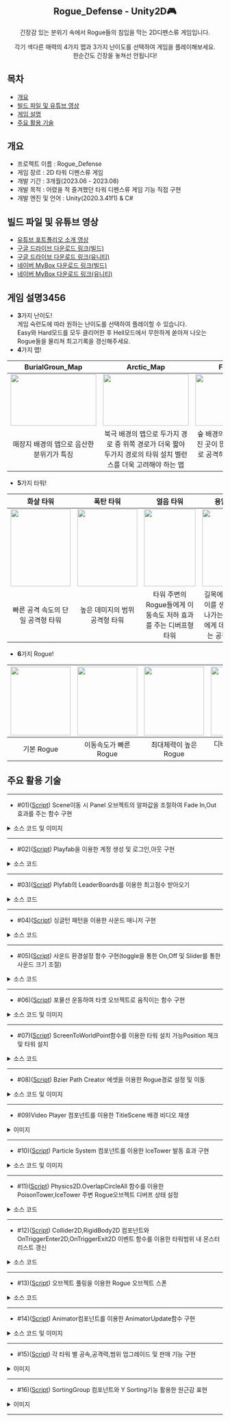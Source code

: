 <div align="center">
<h2>Rogue_Defense - Unity2D🎮</h2>
긴장감 있는 분위기 속에서 Rogue들의 침입을 막는 2D디펜스류 게임입니다.   
  
각기 색다른 매력의 4가지 맵과 3가지 난이도를 선택하여 게임을 플레이해보세요.  
한순간도 긴장을 놓쳐선 안됩니다!
</div>

## 목차
  - [개요](#개요)
  - [빌드 파일 및 유튜브 영상](#빌드-파일-및-유튜브-영상)
  - [게임 설명](#게임-설명3456)
  - [주요 활용 기술](#주요-활용-기술)

## 개요
- 프로젝트 이름 : Rogue_Defense
- 게임 장르 : 2D 타워 디펜스류 게임
- 개발 기간 : 3개월(2023.06 - 2023.08)
- 개발 목적 : 어렸을 적 즐겨했던 타워 디펜스류 게임 기능 직접 구현
- 개발 엔진 및 언어 : Unity(2020.3.41f1) & C#

## 빌드 파일 및 유튜브 영상
- [유튜브 포트폴리오 소개 영상](https://youtu.be/Lmg4tjypV30)
- [구글 드라이브 다운로드 링크(빌드)](https://drive.google.com/file/d/1e4p2pDpREwhdwnA6wSUrbm2d9cNsUlfz/view?usp=sharing)
- [구글 드라이브 다운로드 링크(유니티)](https://drive.google.com/file/d/1clCtcs8AM1Fgu20GF0RfrTu1BqtNO2OE/view?usp=sharing)
- [네이버 MyBox 다운로드 링크(빌드)](http://naver.me/G1sLbrOM)
- [네이버 MyBox 다운로드 링크(유니티)](http://naver.me/xjJrCq7c)
  
## 게임 설명3456

- **3**가지 난이도!<br>
게임 숙련도에 따라 원하는 난이도를 선택하여 플레이할 수 있습니다.  
Easy와 Hard모드를 모두 클리어한 후 Hell모드에서 무한하게 쏟아져 나오는 Rogue들을 물리쳐 최고기록을 갱신해주세요.
- **4**가지 맵!<br>

|BurialGroun_Map|Arctic_Map|Forest_Map|DesertMap|
|:---:|:---:|:---:|:---:|
|<img src="https://github.com/YboSim/Rogue_Defense_Unity2D/assets/142956423/9692b06d-b623-4cb9-86ff-422d1dcc7cfd"  width="200" height="120"/>|<img src="https://github.com/YboSim/Rogue_Defense_Unity2D/assets/142956423/1e1cdfa7-72bf-48b5-a742-125c64d021cd"  width="200" height="120"/>|<img src="https://github.com/YboSim/Rogue_Defense_Unity2D/assets/142956423/ed5a87fc-5081-44dd-95ba-77c53a140707"  width="200" height="120"/>|<img src="https://github.com/YboSim/Rogue_Defense_Unity2D/assets/142956423/687e4555-f0d3-4437-962d-4472ed6c1d9d"  width="200" height="120"/>|
|매장지 배경의 맵으로 음산한 분위기가 특징|북극 배경의 맵으로 두가지 경로 중 위쪽 경로가 더욱 짧아 두가지 경로의 타워 설치 벨런스를 더욱 고려해야 하는 맵|숲 배경의 맵으로 U자로 굴곡진 곳이 많아 타워주변 원형으로 공격하는 타워의 효율성이 중요한 맵|사막 배경의 맵으로 스폰지역 부터 도착지역까지 거리가 가장 짧은 것이 특징|
- **5**가지 타워!<br>

|화살 타워|폭탄 타워|얼음 타워|용암 타워|독극물 타워|
|:---:|:---:|:---:|:---:|:---:|
|<img src="https://github.com/YboSim/Test/assets/142956423/d6a630b0-f338-40aa-8a4d-9502f52bb77b"  width="140" height="180"/>|<img src="https://github.com/YboSim/Test/assets/142956423/9c143147-cb6a-4735-be24-d2b1ab29a5d3" width="140" height="180"/>|<img  src="https://github.com/YboSim/Test/assets/142956423/b35d0580-077e-4802-8556-e899bd4348d9" width="120" height="180"/>|<img src="https://github.com/YboSim/Test/assets/142956423/7070b5c8-7a17-4ece-9df1-dd03da013542" width="120" height="180"/>|<img src="https://github.com/YboSim/Test/assets/142956423/5353099d-7810-4f9a-870d-335541f4e3c2" width="140" height="180"/>|
|빠른 공격 속도의 단일 공격형 타워|높은 데미지의 범위 공격형 타워|타워 주변의 Rogue들에게 이동속도 저하 효과를 주는 디버프형 타워|길목에 용암 웅덩이를 생성하여 지나가는 Rogue들에게 데미지를 주는 공격형 타워|타워 주변의 Rogue들에게 도트 데미지를 주는 공격 타워|
- **6**가지 Rogue!<br>

|<img src="https://github.com/YboSim/Test/assets/142956423/8d6ae8b4-c6d7-4bee-8b72-bbeb1079a833"  width="140" height="160"/>|<img src="https://github.com/YboSim/Test/assets/142956423/ec67ee98-135e-4e59-9ff2-f1595375b8f6"  width="140" height="160"/>|<img src="https://github.com/YboSim/Test/assets/142956423/3c0be70c-b4ff-46ca-bbf8-071d14be7e45"  width="140" height="160"/>|<img src="https://github.com/YboSim/Test/assets/142956423/b2cff13b-c258-4425-83d9-d8cff052e5c9"  width="140" height="160"/>|<img src="https://github.com/YboSim/Test/assets/142956423/c0887af8-6796-4ee9-930b-c9095885ec17"  width="140" height="160"/>|<img src="https://github.com/YboSim/Test/assets/142956423/79f140a4-065c-47c2-978f-f60d39e2c155"  width="140" height="160"/>|
|:---:|:---:|:---:|:---:|:---:|:---:|
|기본 Rogue|이동속도가 빠른 Rogue|최대체력이 높은 Rogue|디버프 효과를 받지 않는 Rogue|2분 주기로 스폰되는 중간 보스 Rogue|파이널 보스 Rogue|

## 주요 활용 기술
---
* #01)([Script](https://github.com/YboSim/Rogue_Defense_Unity2D/blob/main/Rogue_Defense/Assets/05.Scipts/Manager/Fade_Mgr.cs)) Scene이동 시 Panel 오브젝트의 알파값을 조절하여 Fade In,Out 효과를 주는 함수 구현

<details>
<summary>소스 코드 및 이미지</summary>
  
```csharp
    void FadeUpdate()
    {
        if (m_StartFade == false)
            return;

        if (m_CacTime < 1.0f)
        {
            m_AddTimer += Time.deltaTime;
            m_CacTime = m_AddTimer / AniDuring;
            m_Color = m_FadeImg.color;
            m_Color.a = Mathf.Lerp(m_StVal, m_EndVal, m_CacTime);
            m_FadeImg.color = m_Color;

            if (1.0f <= m_CacTime)
            {
                if (m_StVal == 1.0f && m_EndVal == 0.0f) //들어올 때 
                {
                    m_Color.a = 0.0f;
                    m_FadeImg.color = m_Color;
                    m_FadeImg.gameObject.SetActive(false);
                    m_StartFade = false;
                }
                else if (m_StVal == 0.0f && m_EndVal == 1.0f)  //나갈 때 
                {
                    SceneManager.LoadScene(m_SceneName);
                }

            }//if(1.0f < m_CacTime)
        }//if(m_CacTime < 1.0f)
    }//void FadeUpdate()
```
![Fade In,Out](https://github.com/YboSim/Rogue_Defense_Unity2D/assets/142956423/19098649-fe70-4430-a987-7098b33f2dd5)

</details>

---
* #02)([Script](https://github.com/YboSim/Rogue_Defense_Unity2D/blob/main/Rogue_Defense/Assets/05.Scipts/Box/LogInBox.cs)) Playfab을 이용한 계정 생성 및 로그인,아웃 구현

<details>
<summary>소스 코드</summary>
  
```csharp
        //--- 로그인 성공시 어떤 유저 정보를 가져올지를 설정하는 옵션 객체 생성
        var option = new GetPlayerCombinedInfoRequestParams()
        {
            //--- DisplayName(닉네임)을 가져오기 위한 옵션
            GetPlayerProfile = true,
            ProfileConstraints = new PlayerProfileViewConstraints()
            {
                ShowDisplayName = true,  //DisplayName(닉네임) 가져오기 위한 요청 옵션
                //ShowAvatarUrl = true     //AvatarUrl 을 가져오는 옵션
            },
            //--- DisplayName(닉네임)을 가져오기 위한 옵션

            //--- BestScore 통계값(순위표에 관여하는)을 불러올 수 있는 옵션
            GetPlayerStatistics = true,

            //--- < 플레이어 데이터(타이틀) > 값을 불러올 수 있게 하는 옵션
            GetUserData = true
        };

        var request = new LoginWithEmailAddressRequest
        {
            Email = a_IdStr,
            Password = a_PwStr,
            InfoRequestParameters = option
        };

        PlayFabClientAPI.LoginWithEmailAddress(request,
                                        OnLoginSuccess, OnLoginFailure);
```

</details>

---
* #03)([Script](https://github.com/YboSim/Rogue_Defense_Unity2D/blob/main/Rogue_Defense/Assets/05.Scipts/Box/ModeBox.cs)) Plyfab의 LeaderBoards를 이용한 최고점수 받아오기

<details>
<summary>소스 코드</summary>
  
```csharp
    void LoadBestScore(int a_MapIdx)
    {
        if (GlobalValue.g_Unique_ID == "") //로그인 상태에서만...
            return;

        var request = new GetLeaderboardRequest
        {
            StartPosition = 0,      //0번인덱스 즉 1등부터
            StatisticName = "BestScore_" + a_MapIdx.ToString(), //관리자페이지의 순위표 변수 중 "BestScore_n" 기준
            MaxResultsCount = 15,   //15명까지
            ProfileConstraints = new PlayerProfileViewConstraints()
            {
                ShowDisplayName = true, //닉네임도 요청
            }
        };

        PlayFabClientAPI.GetLeaderboard(request,
            (result) =>
            {  //랭킹 리스트 받아오기 성공
                for (int ii = 0; ii < result.Leaderboard.Count; ii++)
                {
                    var curBoard = result.Leaderboard[ii];

                    //등수 안에 내가 있다면 색 표시
                    if (curBoard.PlayFabId == GlobalValue.g_Unique_ID)
                    {
                        m_ScoreText[ii].color = new Color(1, 0, 0);
                        m_NickNameText[ii].color = new Color(1, 0, 0);
                    }

                    m_NickNameText[ii].text = curBoard.DisplayName;
                    m_ScoreText[ii].text = curBoard.StatValue.ToString() + "Kill";
                }

            },
            (error) =>
            {  //랭킹 리스트 받아오기 실패
                //Debug.Log(error.ErrorMessage);
            }
     );
    }
```

</details>

---
* #04)([Script](https://github.com/YboSim/Rogue_Defense_Unity2D/blob/main/Rogue_Defense/Assets/05.Scipts/Manager/Sound_Mgr.cs)) 싱글턴 패턴을 이용한 사운드 매니저 구현

<details>
<summary>소스 코드</summary>
  
```csharp
public class Sound_Mgr : G_Singleton<Sound_Mgr>
{
    protected override void Init() //Awake() 함수 대신 사용
    {
        base.Init(); //부모쪽에 있는 Init()함수 호출

        LoadChildGameObj();
    }

    // Start is called before the first frame update
    void Start()
    {
        //사운드 미리 로딩
        AudioClip a_GAudioClip = null;
        object[] temp = Resources.LoadAll("Sounds"); //LoadAll : "Sounds" 폴더안의 파일들을 전부 로딩한다.
        for (int ii = 0; ii < temp.Length; ii++)
        {
            a_GAudioClip = temp[ii] as AudioClip;

            if (m_ADClipList.ContainsKey(a_GAudioClip.name) == true)
                continue;

            m_ADClipList.Add(a_GAudioClip.name, a_GAudioClip);
        }
    }

    public void LoadChildGameObj()
    {
        m_AudioSrc = this.gameObject.AddComponent<AudioSource>();

        //--- 게임 효과음 플레이를 위한 10개의 레이어 생성 코드
        for (int ii = 0; ii < m_EffSdCount; ii++)
        {
            GameObject newSoundObj = new GameObject();
            newSoundObj.transform.SetParent(this.transform);
            newSoundObj.transform.localPosition = Vector3.zero;
            AudioSource a_AudioSrc = newSoundObj.AddComponent<AudioSource>();
            a_AudioSrc.playOnAwake = false;
            a_AudioSrc.loop = false;
            newSoundObj.name = "SoundEffObj";

            m_SndSrcList[ii] = a_AudioSrc;
            m_SndObjList.Add(newSoundObj);
        }
        //--- 게임 효과음 플레이를 위한 5개의 레이어 생성 코드
    }
}
```

</details>

---
* #05)([Script](https://github.com/YboSim/Rogue_Defense_Unity2D/blob/main/Rogue_Defense/Assets/05.Scipts/Box/ConfigBox.cs)) 사운드 환경설정 함수 구현(toggle을 통한 On,Off 및 Slider를 통한 사운드 크기 조절)

<details>
<summary>소스 코드</summary>
  
```csharp
    public void SoundOnOff(bool a_OnOff = true) //BGM과 EFF 사운드 OnOff 조절해주는 함수
    {
        bool a_MuteOnOff = !a_OnOff;

        if (m_AudioSrc != null)
        {
            m_AudioSrc.mute = a_MuteOnOff; //mute == true 끄기 mute == false 켜기
            if (a_MuteOnOff == false)
                m_AudioSrc.time = 0;      //처음부터 다시 플레이
        }

        for (int ii = 0; ii < m_EffSdCount; ii++)
        {
            if (m_SndSrcList[ii] != null)
            {
                m_SndSrcList[ii].mute = a_MuteOnOff;

                if (a_MuteOnOff == false)
                    m_SndSrcList[ii].time = 0;
            }
        }

        m_SoundOnOff = a_OnOff;
    }

    //배경음은 지금 볼륨을 가져온 후에 플레이 해 준다.
    public void EffSoundVolume(float fVolume) //EFF 사운드 볼륨 조절해주는 함수
    {
        for (int ii = 0; ii < m_EffSdCount; ii++)
        {
            if (m_SndSrcList[ii] != null)
                m_SndSrcList[ii].volume = m_EffVolume[ii] * fVolume;
        }

        m_EffSoundVolume = fVolume;
    }

    public void BGMSoundVolume(float fVolume) //BGM 사운드 볼륨 조절해주는 함수
    {
        if (m_AudioSrc != null)
            m_AudioSrc.volume = m_bgmVolume * fVolume;

        m_BGMSoundVolume = fVolume;
    }
```

</details>

---
* #06)([Script](https://github.com/YboSim/Rogue_Defense_Unity2D/blob/main/Rogue_Defense/Assets/05.Scipts/Other/ArrowCtrl.cs)) 포물선 운동하여 타겟 오브젝트로 움직이는 함수 구현

<details>
<summary>소스 코드 및 이미지</summary>
  
```csharp
    public IEnumerator MoveToTarget(Monster a_TargetMonster) //타겟으로 설정된 몬스터를 향해 이동
    {
        if (a_TargetMonster != null)
        {
            float a_Duration = m_MvSpeed;
            float a_Time = 0.0f;
            Vector3 a_StartPos = m_StartPos.position;
            Vector3 a_EndPos = a_TargetMonster.GetComponent<Transform>().position;

            while (a_Time < a_Duration)
            {
                Vector3 a_OldPos = transform.position;

                a_Time += Time.deltaTime;
                float a_LinearT = a_Time / a_Duration;
                float a_HeightT = m_Curve.Evaluate(a_LinearT);

                float a_Height = Mathf.Lerp(0.0f, 8.0f, a_HeightT); //화살이 타겟위치로 선형보간

                Vector3 a_CacPos = Vector2.Lerp(a_StartPos, a_EndPos, a_LinearT) + new Vector2(0.0f, a_Height); //커브에 선형보간한 값을 더함
                transform.position = a_CacPos;

                //화살 회전
                m_CurDir = transform.position - a_OldPos;
                m_CurDir.z = 0.0f;
                m_CurDir.Normalize();

                float a_Angle = Mathf.Atan2(m_CurDir.y, m_CurDir.x) * Mathf.Rad2Deg;
                Quaternion a_Rot = Quaternion.AngleAxis(a_Angle - 90.0f, Vector3.forward);
                transform.rotation = a_Rot;
                //화살 회전

                yield return null;
            }

            //화살 목표지점에 도착 시(몬스터에 화살이 맞았을때)
            Destroy(gameObject); //화살 제거

            if (a_TargetMonster != null)
                a_TargetMonster.TakeDamage(m_Damgae); //데미지
            //화살 목표지점에 도착 시(몬스터에 화살이 맞았을때)
        }
    }
```
![arc](https://github.com/YboSim/Rogue_Defense_Unity2D/assets/142956423/fe868927-92ac-4961-a39c-80a3ab3ee0b5)

</details>

---

* #07)([Script](https://github.com/YboSim/Rogue_Defense_Unity2D/blob/main/Rogue_Defense/Assets/05.Scipts/Manager/TowerInstallMgr.cs)) ScreenToWorldPoint함수를 이용한 타워 설치 가능Position 체크 및 타워 설치
<details>
<summary>소스 코드</summary>
  
```csharp
    bool IsInstallSlot(InstallSlotScript a_InstSlot)
    {  //마우스가 SpriteRenderer 슬롯 위에 있는지? 판단하는 함수
        if (a_InstSlot == null)
            return false;

        Vector3[] v = new Vector3[2];
        float a_Width = a_InstSlot.GetComponent<SpriteRenderer>().size.x;
        float a_Height = a_InstSlot.GetComponent<SpriteRenderer>().size.y;
        v[0] = new Vector3(a_InstSlot.transform.position.x - a_Width,
                           a_InstSlot.transform.position.y - a_Height, 0.0f); // 좌측하단
        v[1] = new Vector3(a_InstSlot.transform.position.x + a_Width,
                           a_InstSlot.transform.position.y + a_Height, 0.0f); // 우측상단

        Vector3 a_MsPos = Camera.main.ScreenToWorldPoint(new Vector3(Input.mousePosition.x,
                                                             Input.mousePosition.y,
                                                             0.0f)); //현재마우스 위치의 월드포인트 값

        if (v[0].x < a_MsPos.x && a_MsPos.x <= v[1].x &&
            v[0].y <= a_MsPos.y && a_MsPos.y <= v[1].y) //타워 설치 가능 구역
        {
            if (a_InstSlot.m_IsInstalled == false) //해당 슬롯에 이미 타워가 설치되어 있지 않으면
            {
                return true;
            }
        }

        return false;
    }
```
![TowerInstall](https://github.com/YboSim/Rogue_Defense_Unity2D/assets/142956423/36594221-2dd0-43fe-b161-61d15eeea2f4)

</details>

---
* #08)([Script](https://github.com/dkckacka1/DotHeros-2DPortfolio-/blob/main/Portfolio_2D/Assets/02.%20Script/Battle/Unit/SkillSystem/BattleTargetSetExtensions.cs)) Bzier Path Creator 에셋을 이용한 Rogue경로 설정 및 이동

<details>
<summary>소스 코드 및 이미지</summary>
  
```csharp
       if (pathCreator != null)
        {
            distanceTravelled += speed * Time.deltaTime;
            transform.position = pathCreator.path.GetPointAtDistance(distanceTravelled, endOfPathInstruction);
            //transform.rotation = pathCreator.path.GetRotationAtDistance(distanceTravelled, endOfPathInstruction);
        }
```
![pathcreator](https://github.com/YboSim/Rogue_Defense_Unity2D/assets/142956423/9953b17d-86c6-4fc1-9c6d-b35fcd8a1f90)

</details>

---

* #09)Video Player 컴포넌트를 이용한 TitleScene 배경 비디오 재생

<details>
<summary>이미지</summary>

![BackgroundVideo](https://github.com/YboSim/Rogue_Defense_Unity2D/assets/142956423/a5b447cb-d5c7-4373-8566-015230ee50b8)

</details>

---
* #10)([Script](https://github.com/YboSim/Rogue_Defense_Unity2D/blob/main/Rogue_Defense/Assets/05.Scipts/Tower/Tower_Ice.cs)) Particle System 컴포넌트를 이용한 IceTower 발동 효과 구현

<details>
<summary>소스 코드 및 이미지</summary>
  
```csharp
    void TowerWorking()
    {
        if (Game_Mgr.m_GameState == GameState.GameOver || Game_Mgr.m_GameState == GameState.Victory)
            return;

        //아이스타워 이펙트 
        if (m_CacTime< 1.0f)
        {
            m_Timer += Time.deltaTime;
            m_CacTime = m_Timer / m_AniDuring;
            m_Color = m_IceEffect.color;
            m_Color.a = Mathf.Lerp(0, 1, m_CacTime);
            m_IceEffect.color = m_Color;

            if(m_CacTime > 1.0f)
            {
                m_IceParticle.Play(); //파티클시스템 플레이

                Sound_Mgr.Instance.PlayEffSound("magic_02", 1.0f);

                Freezing();

                m_Color.a = 0.0f;
                m_IceEffect.color = m_Color;
                m_Timer = 0.0f;
                m_CacTime = 0.0f;

                m_IsWork = false;
            }
        }
        //아이스타워 이펙트 
    }
```
![IceTowerParticle](https://github.com/YboSim/Rogue_Defense_Unity2D/assets/142956423/a8a283ab-20e9-4cb9-b54d-ae9a504711c2)

</details>

---
* #11)([Script](https://github.com/YboSim/Rogue_Defense_Unity2D/blob/main/Rogue_Defense/Assets/05.Scipts/Tower/Tower_Poison.cs)) Physics2D.OverlapCircleAll 함수를 이용한 PoisonTower,IceTower 주변 Rogue오브젝트 디버프 상태 설정

<details>
<summary>소스 코드</summary>
  
```csharp
    void Poisoning()
    {
        if (Game_Mgr.m_GameState == GameState.GameOver || Game_Mgr.m_GameState == GameState.Victory)
            return;

        Collider2D[] colls = Physics2D.OverlapCircleAll(transform.position, m_RangeRadius);
        Monster a_Monster;
        foreach (Collider2D coll in colls)
        {
            a_Monster = coll.GetComponent<Monster>();
            if (a_Monster == null)
                continue;

            a_Monster.Poisoned(m_PosionDamage);
        }

    }
```

</details>

---
* #12)([Script](https://github.com/YboSim/Rogue_Defense_Unity2D/blob/main/Rogue_Defense/Assets/05.Scipts/Tower/TowerRange_Arrow.cs)) Collider2D,RigidBody2D 컴포넌트와 OnTriggerEnter2D,OnTriggerExit2D 이벤트 함수를 이용한 타워범위 내 몬스터리스트 갱신 

<details>
<summary>소스 코드</summary>
  
```csharp
    void OnTriggerEnter2D(Collider2D coll)
    {
        if (coll.gameObject.name.Contains("Rogue") == true)
        {
            MonsterInRange(coll.GetComponent<Monster>());
        }
    }

    void OnTriggerExit2D(Collider2D coll)
    {
        if(coll.gameObject.name.Contains("Rogue") == true)
        {
            MonsterOutRange(coll.GetComponent<Monster>());
        }
    }
```

</details>

---
* #13)([Script](https://github.com/YboSim/Rogue_Defense_Unity2D/blob/main/Rogue_Defense/Assets/05.Scipts/Manager/RogueGenerator.cs)) 오브젝트 풀링을 이용한 Rogue 오브젝트 스폰

<details>
<summary>소스 코드</summary>
  
```csharp
    void CreateRoguePool(int a_RogueIdx)
    {
        for (int ii = 0; ii < m_MaxPoolSize[a_RogueIdx]; ii++)
        {
            GameObject a_Rogue = Instantiate(m_RoguePrefab[a_RogueIdx]) as GameObject;

            //위치 지정
            a_Rogue.transform.position = m_StartPoint.position;
            a_Rogue.transform.SetParent(m_RoguePool);
            //위치 지정

            //사이즈 조정
            if (Chapter_Mgr.m_MapIdx == 1 || Chapter_Mgr.m_MapIdx == 2) //Burial, Arcitc Map
            {
                a_Rogue.transform.localScale =
                    new Vector3(0.3f, 0.3f, 1.0f);
                a_Rogue.GetComponentInChildren<RectTransform>().localScale =
                    new Vector3(1.0f, 1.0f, 1.0f);
            }
            else // Forest, Desert Map
            {
                a_Rogue.transform.localScale =
                    new Vector3(-0.3f, 0.3f, 1.0f);
                a_Rogue.GetComponentInChildren<RectTransform>().localScale =
                    new Vector3(-1.0f, 1.0f, 1.0f); //캔버스 반전
            }
            //사이즈 조정

            a_Rogue.gameObject.SetActive(false);
        }
    }

    void TakeRogueFromPool(int a_RogueIdx)
    {
        //게임오버상태일 경우 로그생산 리턴
        if (Game_Mgr.m_GameState == GameState.GameOver || Game_Mgr.m_GameState == GameState.Victory)
            return;

        int a_RandomIdx = Random.Range(0, 2); //path 지정용 랜덤 변수

        Monster[] a_Rogues = m_RoguePool.transform.GetComponentsInChildren<Monster>(true);

        foreach (Monster a_Rogue in a_Rogues)
        {
            if (a_Rogue.gameObject.activeSelf == false)
            {
                if (a_Rogue.gameObject.name.Contains("_0" + (a_RogueIdx + 1).ToString()) == true)
                {
                    a_Rogue.GetComponent<Monster>().HpSetting(); //게임 플레이 타임에 따른 로그들 Hp설정

                    a_Rogue.transform.position = m_StartPoint.position; //로그생성후 맵중앙에 잠깐의 프레임동안 깜빡거림을 방지하기위해 카메라 범위 밖에서 생성
                    a_Rogue.gameObject.SetActive(true);

                    //경로지정
                    PathFollower a_Path = a_Rogue.gameObject.AddComponent<PathFollower>();
                    if (a_Path != null)
                    {
                        a_Path.pathCreator = m_Path[a_RandomIdx];
                    }
                    //경로지정

                    return;
                }
            }
        }
    }
```

</details>

---
* #14)([Script](https://github.com/YboSim/Rogue_Defense_Unity2D/blob/main/Rogue_Defense/Assets/05.Scipts/Monster/Monster.cs)) Animator컴포넌트를 이용한 AnimatorUpdate함수 구현

<details>
<summary>소스 코드 및 이미지</summary>
  
```csharp
    void AnimationUpdate()
    {
        if (m_IsDie == true)
        {
            m_Animator.SetBool("IsDie", true); //사망 애니메이션 재생

            //몬스터 이미지 흐려지게 만들기
            SpriteRenderer[] a_SR = transform.GetComponentsInChildren<SpriteRenderer>();
            for (int ii = 0; ii<a_SR.Length; ii++)
            {
                if (a_SR[ii].color.a > 0.0f)
                    a_SR[ii].color -= new Color(0.0f, 0.0f, 0.0f, 0.005f);
            }
            //몬스터 이미지 흐려지게 만들기
        }
        else
        {
            m_Animator.SetBool("IsDie", false); //walking 애니메이션 재생
        }
    }
```
![Animator](https://github.com/YboSim/Rogue_Defense_Unity2D/assets/142956423/ce85b7f3-f065-43d3-9177-8f06dd9c59f0)

</details>

---
* #15)([Script](https://github.com/YboSim/Rogue_Defense_Unity2D/blob/main/Rogue_Defense/Assets/05.Scipts/Tower/Tower_Arrow.cs)) 각 타워 별 공속,공격력,범위 업그레이드 및 판매 기능 구현 

<details>
<summary>이미지</summary>

![Upgrade,Sell Btn](https://github.com/YboSim/Rogue_Defense_Unity2D/assets/142956423/ad803fb6-52b9-4b8d-8a53-38ef86c8fa81)


</details>

---

* #16)([Script](https://github.com/dkckacka1/DotHeros-2DPortfolio-/blob/main/Portfolio_2D/Assets/02.%20Script/Battle/Unit/SkillSystem/BattleTargetSetExtensions.cs)) SortingGroup 컴포넌트와 Y Sorting기능 활용한 원근감 표현

<details>
<summary>이미지</summary>
  
![YSorting](https://github.com/YboSim/Rogue_Defense_Unity2D/assets/142956423/22bb3237-d69f-4fe1-a18b-298dcbdbfac3)


</details>

---
